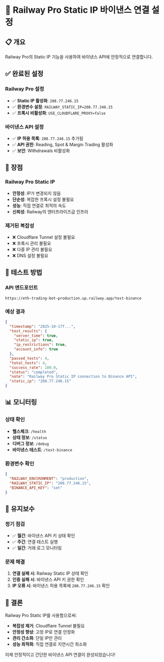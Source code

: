 # 🚂 Railway Pro Static IP 바이낸스 연결 설정

## 📋 개요

Railway Pro의 Static IP 기능을 사용하여 바이낸스 API에 안정적으로 연결합니다.

## ✅ 완료된 설정

### Railway Pro 설정
- ✅ **Static IP 활성화**: `208.77.246.15`
- ✅ **환경변수 설정**: `RAILWAY_STATIC_IP=208.77.246.15`
- ✅ **프록시 비활성화**: `USE_CLOUDFLARE_PROXY=false`

### 바이낸스 API 설정
- ✅ **IP 허용 목록**: `208.77.246.15` 추가됨
- ✅ **API 권한**: Reading, Spot & Margin Trading 활성화
- ✅ **보안**: Withdrawals 비활성화

## 🎯 장점

### Railway Pro Static IP
- **안정성**: IP가 변경되지 않음
- **단순성**: 복잡한 프록시 설정 불필요
- **성능**: 직접 연결로 최적의 속도
- **신뢰성**: Railway의 엔터프라이즈급 인프라

### 제거된 복잡성
- ❌ Cloudflare Tunnel 설정 불필요
- ❌ 프록시 관리 불필요
- ❌ 다중 IP 관리 불필요
- ❌ DNS 설정 불필요

## 🧪 테스트 방법

### API 엔드포인트
```
https://eth-trading-bot-production.up.railway.app/test-binance
```

### 예상 결과
```json
{
  "timestamp": "2025-10-17T...",
  "test_results": {
    "server_time": true,
    "static_ip": true,
    "ip_restrictions": true,
    "account_info": true
  },
  "passed_tests": 4,
  "total_tests": 4,
  "success_rate": 100.0,
  "status": "completed",
  "note": "Railway Pro Static IP connection to Binance API",
  "static_ip": "208.77.246.15"
}
```

## 📊 모니터링

### 상태 확인
- **헬스체크**: `/health`
- **상태 정보**: `/status`
- **디버그 정보**: `/debug`
- **바이낸스 테스트**: `/test-binance`

### 환경변수 확인
```json
{
  "RAILWAY_ENVIRONMENT": "production",
  "RAILWAY_STATIC_IP": "208.77.246.15",
  "BINANCE_API_KEY": "set"
}
```

## 🔧 유지보수

### 정기 점검
- ✅ **월간**: 바이낸스 API 키 상태 확인
- ✅ **주간**: 연결 테스트 실행
- ✅ **일간**: 거래 로그 모니터링

### 문제 해결
1. **연결 실패 시**: Railway Static IP 상태 확인
2. **인증 실패 시**: 바이낸스 API 키 권한 확인
3. **IP 오류 시**: 바이낸스 허용 목록에 `208.77.246.15` 확인

## 🎉 결론

Railway Pro Static IP를 사용함으로써:
- **복잡성 제거**: Cloudflare Tunnel 불필요
- **안정성 향상**: 고정 IP로 연결 안정화
- **관리 간소화**: 단일 IP만 관리
- **성능 최적화**: 직접 연결로 지연시간 최소화

이제 안정적이고 간단한 바이낸스 API 연결이 완성되었습니다!